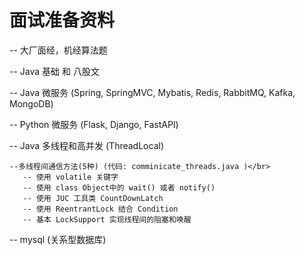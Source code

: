 # 面试准备资料

-- 大厂面经，机经算法题

-- Java 基础 和 八股文

-- Java 微服务 (Spring, SpringMVC, Mybatis, Redis, RabbitMQ, Kafka, MongoDB)

-- Python 微服务 (Flask, Django, FastAPI)

-- Java 多线程和高并发 (ThreadLocal) </br>
  
    --多线程间通信方法(5种) (代码: comminicate_threads.java )</br>
       -- 使用 volatile 关键字
       -- 使用 class Object中的 wait() 或者 notify()
       -- 使用 JUC 工具类 CountDownLatch
       -- 使用 ReentrantLock 结合 Condition
       -- 基本 LockSupport 实现线程间的阻塞和唤醒

-- mysql (关系型数据库)

